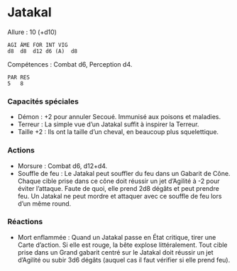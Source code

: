 # Jatakal

Allure : 10 (+d10)

	AGI	ÂME	FOR	INT	VIG
	d8	d8	d12	d6 (A)	d8

Compétences : Combat d6, Perception d4.

	PAR	RES
	5	8

### Capacités spéciales
- Démon : +2 pour annuler Secoué. Immunisé aux poisons et maladies.
- Terreur : La simple vue d’un Jatakal suffit à inspirer la Terreur.
- Taille +2 : Ils ont la taille d’un cheval, en beaucoup plus squelettique.

### Actions
- Morsure : Combat d6, d12+d4.
- Souffle de feu : Le Jatakal peut souffler du feu dans un Gabarit de Cône. Chaque cible prise dans ce cône doit réussir un jet d’Agilité à -2 pour éviter l’attaque. Faute de quoi, elle prend 2d8 dégâts et peut prendre feu. Un Jatakal ne peut mordre et attaquer avec ce souffle de feu lors d’un même round.

### Réactions
- Mort enflammée : Quand un Jatakal passe en État critique, tirer une Carte d’action. Si elle est rouge, la bête explose littéralement. Tout cible prise dans un Grand gabarit centré sur le Jatakal doit réussir un jet d’Agilité ou subir 3d6 dégâts (auquel cas il faut vérifier si elle prend feu).
